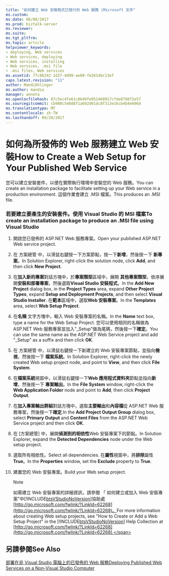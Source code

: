 ```yaml
---
title: "如何建立 Web 安裝程式已發行的 Web 服務 |Microsoft 文件"
ms.custom: 
ms.date: 06/08/2017
ms.prod: biztalk-server
ms.reviewer: 
ms.suite: 
ms.tgt_pltfrm: 
ms.topic: article
helpviewer_keywords:
- deploying, Web services
- Web services, deploying
- Web services, installing
- Web services, .msi file
- .msi files, Web services
ms.assetid: 77c86242-1d27-4d99-ae00-fe2614bc13ef
caps.latest.revision: "11"
author: MandiOhlinger
ms.author: mandia
manager: anneta
ms.openlocfilehash: 87c5ec4fe61c8649fe951460917cfde8788f2e57
ms.sourcegitcommit: cb908c540d8f1a692d01dc8f313e16cb4b4e696d
ms.translationtype: MT
ms.contentlocale: zh-TW
ms.lasthandoff: 09/20/2017
---
```

# <a name="how-to-create-a-web-setup-for-your-published-web-service"></a><span data-ttu-id="f07c3-102">如何為所發佈的 Web 服務建立 Web 安裝</span><span class="sxs-lookup"><span data-stu-id="f07c3-102">How to Create a Web Setup for Your Published Web Service</span></span>
<span data-ttu-id="f07c3-103">您可以建立安裝套件，以便在實際執行環境中安裝您的 Web 服務。</span><span class="sxs-lookup"><span data-stu-id="f07c3-103">You can create an installation package to facilitate setting up your Web service in a production environment.</span></span> <span data-ttu-id="f07c3-104">這個作業會建立 .MSI 檔案。</span><span class="sxs-lookup"><span data-stu-id="f07c3-104">This produces an .MSI file.</span></span>  
  
### <a name="to-create-an-installation-package-to-produce-an-msi-file-using-visual-studio"></a><span data-ttu-id="f07c3-105">若要建立要產生的安裝套件。使用 Visual Studio 的 MSI 檔案</span><span class="sxs-lookup"><span data-stu-id="f07c3-105">To create an installation package to produce an .MSI file using Visual Studio</span></span>  
  
1.  <span data-ttu-id="f07c3-106">開啟您已發佈的 ASP.NET Web 服務專案。</span><span class="sxs-lookup"><span data-stu-id="f07c3-106">Open your published ASP.NET Web service project.</span></span>  
  
2.  <span data-ttu-id="f07c3-107">在 方案總管 中，以滑鼠右鍵按一下方案節點，按一下**新增**，然後按一下 **新專案**。</span><span class="sxs-lookup"><span data-stu-id="f07c3-107">In Solution Explorer, right-click the solution node, click **Add**, and then click **New Project**.</span></span>  
  
3.  <span data-ttu-id="f07c3-108">在**加入新的專案**對話方塊中，於**專案類型**區域中，展開 **其他專案類型**，依序展開**安裝和部署專案**，然後選取**Visual Studio 安裝程式**。</span><span class="sxs-lookup"><span data-stu-id="f07c3-108">In the **Add New Project** dialog box, in the **Project Types** area, expand **Other Project Types**, expand **Setup and Deployment Projects**, and then select **Visual Studio Installer**.</span></span> <span data-ttu-id="f07c3-109">在**範本**區域中，選取**Web 安裝專案**。</span><span class="sxs-lookup"><span data-stu-id="f07c3-109">In the **Templates** area, select **Web Setup Project**.</span></span>  
  
4.  <span data-ttu-id="f07c3-110">在**名稱** 文字方塊中，輸入 Web 安裝專案的名稱。</span><span class="sxs-lookup"><span data-stu-id="f07c3-110">In the **Name** text box, type a name for the Web Setup Project.</span></span> <span data-ttu-id="f07c3-111">您可以使用相同的名稱做為 ASP.NET Web 服務專案並加入"_Setup"做為尾碼，然後按一下**確定**。</span><span class="sxs-lookup"><span data-stu-id="f07c3-111">You can use the same name as the ASP.NET Web Service project and add "_Setup" as a suffix and then click **OK**.</span></span>  
  
5.  <span data-ttu-id="f07c3-112">在 方案總管 中，以滑鼠右鍵按一下新建立的 Web 安裝專案節點，並指向**檢視**，然後按一下 **檔案系統**。</span><span class="sxs-lookup"><span data-stu-id="f07c3-112">In Solution Explorer, right-click the newly created Web setup project node, and point to **View**, and then click **File System**.</span></span>  
  
6.  <span data-ttu-id="f07c3-113">在**檔案系統**視窗中，以滑鼠右鍵按一下**Web 應用程式資料夾**節點並指向**新增**，然後按一下 **專案輸出**。</span><span class="sxs-lookup"><span data-stu-id="f07c3-113">In the **File System** window, right-click the **Web Application Folder** node and point to **Add**, then click **Project Output**.</span></span>  
  
7.  <span data-ttu-id="f07c3-114">在**加入專案輸出群組**對話方塊中，選取**主要輸出**和**內容檔**從 ASP.NET Web 服務專案，然後按一下**確定**.</span><span class="sxs-lookup"><span data-stu-id="f07c3-114">In the **Add Project Output Group** dialog box, select **Primary Output** and **Content Files** from the ASP.NET Web Service project and then click **OK**.</span></span>  
  
8.  <span data-ttu-id="f07c3-115">在 [方案總管] 中，展開**偵測到的相依性**Web 安裝專案下的節點。</span><span class="sxs-lookup"><span data-stu-id="f07c3-115">In Solution Explorer, expand the **Detected Dependencies** node under the Web setup project.</span></span>  
  
9. <span data-ttu-id="f07c3-116">選取所有相依性。</span><span class="sxs-lookup"><span data-stu-id="f07c3-116">Select all dependencies.</span></span> <span data-ttu-id="f07c3-117">在**屬性**視窗中，將**排除**屬性**True**。</span><span class="sxs-lookup"><span data-stu-id="f07c3-117">In the **Properties** window, set the **Exclude** property to **True**.</span></span>  
  
10. <span data-ttu-id="f07c3-118">建置您的 Web 安裝專案。</span><span class="sxs-lookup"><span data-stu-id="f07c3-118">Build your Web setup project.</span></span>  
  
    > [!NOTE]
    >  <span data-ttu-id="f07c3-119">如需建立 Web 安裝專案的詳細資訊，請參閱 「 如何建立或加入 Web 安裝專案"中[!INCLUDE[btsVStudioNoVersion](../includes/btsvstudionoversion-md.md)]協助處[http://go.microsoft.com/fwlink/?LinkId=62268](http://go.microsoft.com/fwlink/?LinkId=62268)。</span><span class="sxs-lookup"><span data-stu-id="f07c3-119">For more information about creating Web setup projects, see "How to Create or Add a Web Setup Project" in the [!INCLUDE[btsVStudioNoVersion](../includes/btsvstudionoversion-md.md)] Help Collection at [http://go.microsoft.com/fwlink/?LinkId=62268](http://go.microsoft.com/fwlink/?LinkId=62268).</span></span>  
  
## <a name="see-also"></a><span data-ttu-id="f07c3-120">另請參閱</span><span class="sxs-lookup"><span data-stu-id="f07c3-120">See Also</span></span>  
 [<span data-ttu-id="f07c3-121">部署在非 Visual Studio 電腦上的已發佈的 Web 服務</span><span class="sxs-lookup"><span data-stu-id="f07c3-121">Deploying Published Web Services on a Non-Visual Studio Computer</span></span>](../core/deploying-published-web-services-on-a-non-visual-studio-computer.md)
